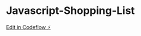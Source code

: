 # Javascript-Shopping-List

[Edit in Codeflow ⚡️](https://stackblitz.com/~/github.com/mortalreflections/Javascript-Shopping-List)